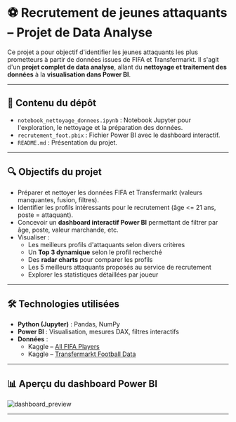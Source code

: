 # ⚽ Recrutement de jeunes attaquants – Projet de Data Analyse

Ce projet a pour objectif d'identifier les jeunes attaquants les plus prometteurs à partir de données issues de FIFA et Transfermarkt. Il s'agit d'un **projet complet de data analyse**, allant du **nettoyage et traitement des données** à la **visualisation dans Power BI**.

---

## 📁 Contenu du dépôt

- `notebook_nettoyage_donnees.ipynb` : Notebook Jupyter pour l'exploration, le nettoyage et la préparation des données.
- `recrutement_foot.pbix` : Fichier Power BI avec le dashboard interactif.
- `README.md` : Présentation du projet.

---

## 🔍 Objectifs du projet

- Préparer et nettoyer les données FIFA et Transfermarkt (valeurs manquantes, fusion, filtres).
- Identifier les profils intéressants pour le recrutement (âge <= 21 ans, poste = attaquant).
- Concevoir un **dashboard interactif Power BI** permettant de filtrer par âge, poste, valeur marchande, etc.
- Visualiser :
  - Les meilleurs profils d'attaquants selon divers critères
  - Un **Top 3 dynamique** selon le profil recherché
  - Des **radar charts** pour comparer les profils
  - Les 5 meilleurs attaquants proposés au service de recrutement
  - Explorer les statistiques détaillées par joueur
  
---

## 🛠️ Technologies utilisées

- **Python (Jupyter)** : Pandas, NumPy
- **Power BI** : Visualisation, mesures DAX, filtres interactifs
- **Données** :
  - Kaggle – [All FIFA Players](https://www.kaggle.com/datasets/stefanoleone992/fifa-23-complete-player-dataset)
  - Kaggle – [Transfermarkt Football Data](https://www.kaggle.com/datasets/kevwesophia/football-data-from-transfermarkt)

---

## 📊 Aperçu du dashboard Power BI

![dashboard_preview](https://github.com/user-attachments/assets/5c5c4b38-fab7-4a42-87b9-109cb4bf1cfc)


---

